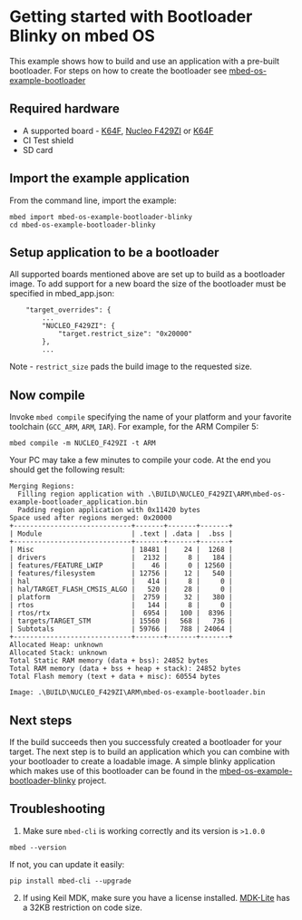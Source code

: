 # Getting started with Bootloader Blinky on mbed OS

This example shows how to build and use an application with a pre-built bootloader.
For steps on how to create the bootloader see [mbed-os-example-bootloader](https://github.com/ARMmbed/mbed-os-example-bootloader)

## Required hardware
* A supported board - [K64F](https://developer.mbed.org/platforms/ublox-EVK-ODIN-W2/), [Nucleo F429ZI](https://developer.mbed.org/platforms/ST-Nucleo-F429ZI/) or [K64F](https://developer.mbed.org/platforms/FRDM-K64F/)
* CI Test shield
* SD card

## Import the example application

From the command line, import the example:

```
mbed import mbed-os-example-bootloader-blinky
cd mbed-os-example-bootloader-blinky
```

## Setup application to be a bootloader

All supported boards mentioned above are set up to build as a bootloader image. To
add support for a new board the size of the bootloader must be specified in mbed_app.json:
```
    "target_overrides": {
        ...
        "NUCLEO_F429ZI": {
            "target.restrict_size": "0x20000"
        },
        ...
```

Note - ``restrict_size`` pads the build image to the requested size.


## Now compile

Invoke `mbed compile` specifying the name of your platform and your favorite toolchain (`GCC_ARM`, `ARM`, `IAR`). For example, for the ARM Compiler 5:

```
mbed compile -m NUCLEO_F429ZI -t ARM
```

Your PC may take a few minutes to compile your code. At the end you should get the following result:

```
Merging Regions:
  Filling region application with .\BUILD\NUCLEO_F429ZI\ARM\mbed-os-example-bootloader_application.bin
  Padding region application with 0x11420 bytes
Space used after regions merged: 0x20000
+-----------------------------+-------+-------+-------+
| Module                      | .text | .data |  .bss |
+-----------------------------+-------+-------+-------+
| Misc                        | 18481 |    24 |  1268 |
| drivers                     |  2132 |     8 |   184 |
| features/FEATURE_LWIP       |    46 |     0 | 12560 |
| features/filesystem         | 12756 |    12 |   540 |
| hal                         |   414 |     8 |     0 |
| hal/TARGET_FLASH_CMSIS_ALGO |   520 |    28 |     0 |
| platform                    |  2759 |    32 |   380 |
| rtos                        |   144 |     8 |     0 |
| rtos/rtx                    |  6954 |   100 |  8396 |
| targets/TARGET_STM          | 15560 |   568 |   736 |
| Subtotals                   | 59766 |   788 | 24064 |
+-----------------------------+-------+-------+-------+
Allocated Heap: unknown
Allocated Stack: unknown
Total Static RAM memory (data + bss): 24852 bytes
Total RAM memory (data + bss + heap + stack): 24852 bytes
Total Flash memory (text + data + misc): 60554 bytes

Image: .\BUILD\NUCLEO_F429ZI\ARM\mbed-os-example-bootloader.bin
```

## Next steps

If the build succeeds then you successfuly created a bootloader for your target.
The next step is to build an application which you can combine with your bootloader
to create a loadable image. A simple blinky application which makes use of this
bootloader can be found in the [mbed-os-example-bootloader-blinky](https://github.com/ARMmbed/mbed-os-example-bootloader-blinky)
project.

## Troubleshooting

1. Make sure `mbed-cli` is working correctly and its version is `>1.0.0`

 ```
 mbed --version
 ```

 If not, you can update it easily:

 ```
 pip install mbed-cli --upgrade
 ```

2. If using Keil MDK, make sure you have a license installed. [MDK-Lite](http://www.keil.com/arm/mdk.asp) has a 32KB restriction on code size.
